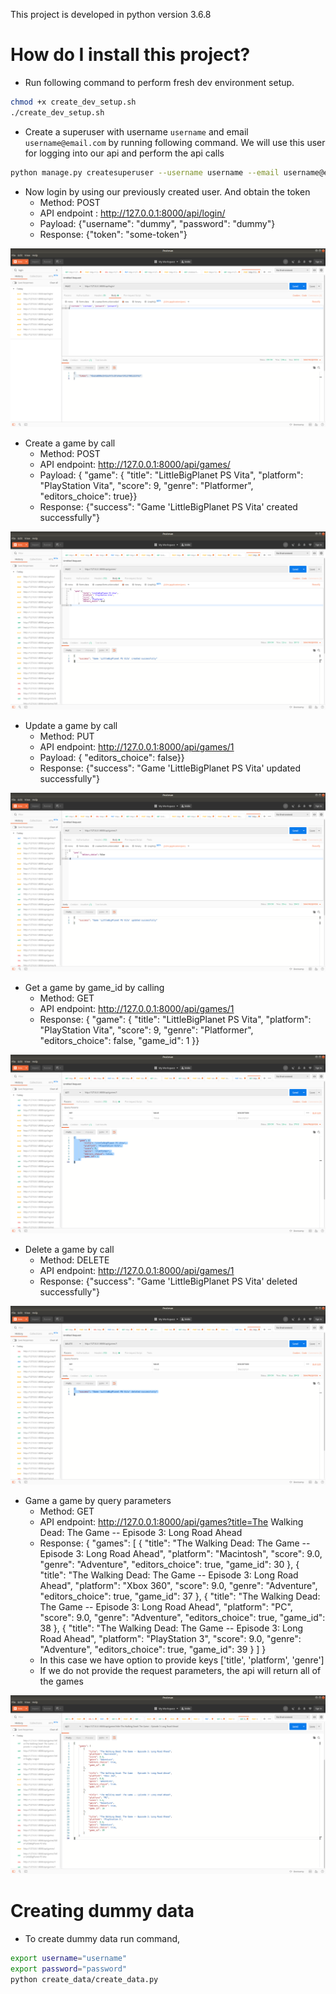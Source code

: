 This project is developed in python version 3.6.8

# How do I install this project?
* Run following command to perform fresh dev environment setup.

```bash
chmod +x create_dev_setup.sh
./create_dev_setup.sh
```
* Create a superuser with username `username` and email `username@email.com`
by running following command. We will use this user for logging into our api 
and perform the api calls
```bash
python manage.py createsuperuser --username username --email username@email.com
```
* Now login by using our previously created user. And obtain the token
    * Method: POST
    * API endpoint : http://127.0.0.1:8000/api/login/
    * Payload: {"username": "dummy", "password": "dummy"}
    * Response: {"token": "some-token"}

![Alt text](screenshots/login.png?raw=true "Login")

* Create a game by call
    * Method: POST
    * API endpoint: http://127.0.0.1:8000/api/games/
    * Payload: { "game": { "title": "LittleBigPlanet PS Vita", "platform": "PlayStation Vita",
            "score": 9, "genre": "Platformer", "editors_choice": true}}
    * Response: {"success": "Game 'LittleBigPlanet PS Vita' created successfully"}

![Alt text](screenshots/create_game.png?raw=true "Create Game")

* Update a game by call
    * Method: PUT
    * API endpoint: http://127.0.0.1:8000/api/games/1
    * Payload: { "editors_choice": false}}
    * Response: {"success": "Game 'LittleBigPlanet PS Vita' updated successfully"}

![Alt text](screenshots/update_game.png?raw=true "Update Game")

* Get a game by game_id by calling
    * Method: GET
    * API endpoint: http://127.0.0.1:8000/api/games/1
    * Response: {
    "game": {
        "title": "LittleBigPlanet PS Vita",
        "platform": "PlayStation Vita",
        "score": 9,
        "genre": "Platformer",
        "editors_choice": false,
        "game_id": 1
    }}
    
![Alt text](screenshots/get_by_id.png?raw=true "Get Game By Id")

* Delete a game by call
    * Method: DELETE
    * API endpoint: http://127.0.0.1:8000/api/games/1
    * Response: {"success": "Game 'LittleBigPlanet PS Vita' deleted successfully"}

![Alt text](screenshots/delete_game.png?raw=true "Delete Game")

* Game a game by query parameters
    * Method: GET
    * API endpoint: http://127.0.0.1:8000/api/games?title=The Walking Dead: The Game -- Episode 3: Long Road Ahead
    * Response: {
    "games": \[
        {
            "title": "The Walking Dead: The Game -- Episode 3: Long Road Ahead",
            "platform": "Macintosh",
            "score": 9.0,
            "genre": "Adventure",
            "editors_choice": true,
            "game_id": 30
        },
        {
            "title": "The Walking Dead: The Game -- Episode 3: Long Road Ahead",
            "platform": "Xbox 360",
            "score": 9.0,
            "genre": "Adventure",
            "editors_choice": true,
            "game_id": 37
        },
        {
            "title": "The Walking Dead: The Game -- Episode 3: Long Road Ahead",
            "platform": "PC",
            "score": 9.0,
            "genre": "Adventure",
            "editors_choice": true,
            "game_id": 38
        },
        {
            "title": "The Walking Dead: The Game -- Episode 3: Long Road Ahead",
            "platform": "PlayStation 3",
            "score": 9.0,
            "genre": "Adventure",
            "editors_choice": true,
            "game_id": 39
        }
    \]
}
    * In this case we have option to provide keys \['title', 'platform', 'genre'\]
    * If we do not provide the request parameters, the api will return all of the games

![Alt text](screenshots/query.png?raw=true "Get Game List")

# Creating dummy data
* To create dummy data run command,
```bash
export username="username"
export password="password"
python create_data/create_data.py
```
